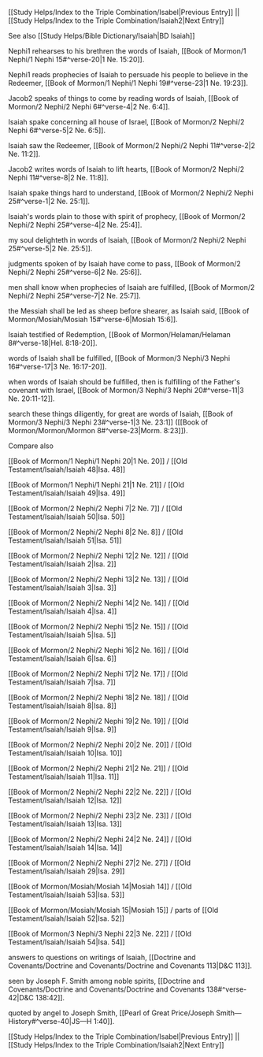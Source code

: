 [[Study Helps/Index to the Triple Combination/Isabel|Previous Entry]]  ||  [[Study Helps/Index to the Triple Combination/Isaiah2|Next Entry]]

 See also [[Study Helps/Bible Dictionary/Isaiah|BD Isaiah]]

 Nephi1 rehearses to his brethren the words of Isaiah, [[Book of Mormon/1 Nephi/1 Nephi 15#^verse-20|1 Ne. 15:20]].

 Nephi1 reads prophecies of Isaiah to persuade his people to believe in the Redeemer, [[Book of Mormon/1 Nephi/1 Nephi 19#^verse-23|1 Ne. 19:23]].

 Jacob2 speaks of things to come by reading words of Isaiah, [[Book of Mormon/2 Nephi/2 Nephi 6#^verse-4|2 Ne. 6:4]].

 Isaiah spake concerning all house of Israel, [[Book of Mormon/2 Nephi/2 Nephi 6#^verse-5|2 Ne. 6:5]].

 Isaiah saw the Redeemer, [[Book of Mormon/2 Nephi/2 Nephi 11#^verse-2|2 Ne. 11:2]].

 Jacob2 writes words of Isaiah to lift hearts, [[Book of Mormon/2 Nephi/2 Nephi 11#^verse-8|2 Ne. 11:8]].

 Isaiah spake things hard to understand, [[Book of Mormon/2 Nephi/2 Nephi 25#^verse-1|2 Ne. 25:1]].

 Isaiah's words plain to those with spirit of prophecy, [[Book of Mormon/2 Nephi/2 Nephi 25#^verse-4|2 Ne. 25:4]].

 my soul delighteth in words of Isaiah, [[Book of Mormon/2 Nephi/2 Nephi 25#^verse-5|2 Ne. 25:5]].

 judgments spoken of by Isaiah have come to pass, [[Book of Mormon/2 Nephi/2 Nephi 25#^verse-6|2 Ne. 25:6]].

 men shall know when prophecies of Isaiah are fulfilled, [[Book of Mormon/2 Nephi/2 Nephi 25#^verse-7|2 Ne. 25:7]].

 the Messiah shall be led as sheep before shearer, as Isaiah said, [[Book of Mormon/Mosiah/Mosiah 15#^verse-6|Mosiah 15:6]].

 Isaiah testified of Redemption, [[Book of Mormon/Helaman/Helaman 8#^verse-18|Hel. 8:18-20]].

 words of Isaiah shall be fulfilled, [[Book of Mormon/3 Nephi/3 Nephi 16#^verse-17|3 Ne. 16:17-20]].

 when words of Isaiah should be fulfilled, then is fulfilling of the Father's covenant with Israel, [[Book of Mormon/3 Nephi/3 Nephi 20#^verse-11|3 Ne. 20:11-12]].

 search these things diligently, for great are words of Isaiah, [[Book of Mormon/3 Nephi/3 Nephi 23#^verse-1|3 Ne. 23:1]] ([[Book of Mormon/Mormon/Mormon 8#^verse-23|Morm. 8:23]]).

 Compare also

 [[Book of Mormon/1 Nephi/1 Nephi 20|1 Ne. 20]] / [[Old Testament/Isaiah/Isaiah 48|Isa. 48]]

 [[Book of Mormon/1 Nephi/1 Nephi 21|1 Ne. 21]] / [[Old Testament/Isaiah/Isaiah 49|Isa. 49]]

 [[Book of Mormon/2 Nephi/2 Nephi 7|2 Ne. 7]] / [[Old Testament/Isaiah/Isaiah 50|Isa. 50]]

 [[Book of Mormon/2 Nephi/2 Nephi 8|2 Ne. 8]] / [[Old Testament/Isaiah/Isaiah 51|Isa. 51]]

 [[Book of Mormon/2 Nephi/2 Nephi 12|2 Ne. 12]] / [[Old Testament/Isaiah/Isaiah 2|Isa. 2]]

 [[Book of Mormon/2 Nephi/2 Nephi 13|2 Ne. 13]] / [[Old Testament/Isaiah/Isaiah 3|Isa. 3]]

 [[Book of Mormon/2 Nephi/2 Nephi 14|2 Ne. 14]] / [[Old Testament/Isaiah/Isaiah 4|Isa. 4]]

 [[Book of Mormon/2 Nephi/2 Nephi 15|2 Ne. 15]] / [[Old Testament/Isaiah/Isaiah 5|Isa. 5]]

 [[Book of Mormon/2 Nephi/2 Nephi 16|2 Ne. 16]] / [[Old Testament/Isaiah/Isaiah 6|Isa. 6]]

 [[Book of Mormon/2 Nephi/2 Nephi 17|2 Ne. 17]] / [[Old Testament/Isaiah/Isaiah 7|Isa. 7]]

 [[Book of Mormon/2 Nephi/2 Nephi 18|2 Ne. 18]] / [[Old Testament/Isaiah/Isaiah 8|Isa. 8]]

 [[Book of Mormon/2 Nephi/2 Nephi 19|2 Ne. 19]] / [[Old Testament/Isaiah/Isaiah 9|Isa. 9]]

 [[Book of Mormon/2 Nephi/2 Nephi 20|2 Ne. 20]] / [[Old Testament/Isaiah/Isaiah 10|Isa. 10]]

 [[Book of Mormon/2 Nephi/2 Nephi 21|2 Ne. 21]] / [[Old Testament/Isaiah/Isaiah 11|Isa. 11]]

 [[Book of Mormon/2 Nephi/2 Nephi 22|2 Ne. 22]] / [[Old Testament/Isaiah/Isaiah 12|Isa. 12]]

 [[Book of Mormon/2 Nephi/2 Nephi 23|2 Ne. 23]] / [[Old Testament/Isaiah/Isaiah 13|Isa. 13]]

 [[Book of Mormon/2 Nephi/2 Nephi 24|2 Ne. 24]] / [[Old Testament/Isaiah/Isaiah 14|Isa. 14]]

 [[Book of Mormon/2 Nephi/2 Nephi 27|2 Ne. 27]] / [[Old Testament/Isaiah/Isaiah 29|Isa. 29]]

 [[Book of Mormon/Mosiah/Mosiah 14|Mosiah 14]] / [[Old Testament/Isaiah/Isaiah 53|Isa. 53]]

 [[Book of Mormon/Mosiah/Mosiah 15|Mosiah 15]] / parts of [[Old Testament/Isaiah/Isaiah 52|Isa. 52]]

 [[Book of Mormon/3 Nephi/3 Nephi 22|3 Ne. 22]] / [[Old Testament/Isaiah/Isaiah 54|Isa. 54]]

 answers to questions on writings of Isaiah, [[Doctrine and Covenants/Doctrine and Covenants/Doctrine and Covenants 113|D&C 113]].

 seen by Joseph F. Smith among noble spirits, [[Doctrine and Covenants/Doctrine and Covenants/Doctrine and Covenants 138#^verse-42|D&C 138:42]].

 quoted by angel to Joseph Smith, [[Pearl of Great Price/Joseph Smith—History#^verse-40|JS—H 1:40]].

[[Study Helps/Index to the Triple Combination/Isabel|Previous Entry]]  ||  [[Study Helps/Index to the Triple Combination/Isaiah2|Next Entry]]